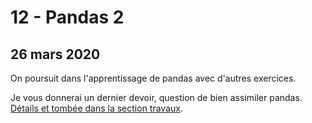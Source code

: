 # 12 - Pandas 2

## 26 mars 2020

On poursuit dans l'apprentissage de pandas avec d'autres exercices.

Je vous donnerai un dernier devoir, question de bien assimiler pandas. [Détails et tombée dans la section travaux](../travaux/travaux/#devoir-5).


